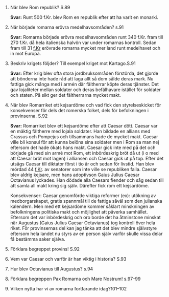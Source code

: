 1. När blev Rom republik? S.89

   **Svar:** Runt 500 f.Kr. blev Rom en republik efter att ha varit en monarki.

2. När började romarna erövra medelhavsområden? s.91

   **Svar:**  Romarna började erövra medelhavsområden runt 340 f.Kr. fram till 270 f.Kr. då hela italienska halvön var under romarnas kontroll. Sedan fram till 31 [f.Kr](http://f.Kr) erövrade romarna mycket mer land runt medelhavet och in mot Europa.

3. Beskriv krigets följder? Till exempel kriget mot Kartago.S.91

   **Svar:** Efter krig blev ofta stora jordbruksområden förstörda, det gjorde att bönderna inte hade råd att laga allt så dom sålde deras mark. Nu fattiga gick många med i armén där fältherrar köpte deras tjänster. Det gav lojaliteter mellan soldater och deras befälhavare istället för soldater och staten. På sikt ger det fältherrarna mycket makt.

4. När blev Romarriket ett kejsardöme och vad fick den styrelseskicket för konsekvenser för dels det romerska folket, dels för befolkningen i provinserna. S.92

   **Svar:** Romarriket blev ett kejsardöme efter att Caesar dött. Caesar var en mäktig fältherre med lojala soldater. Han bildade en allians med Crassus och Pompejus och tillsammans hade de mycket makt. Caesar ville bli konsul för att kunna belöna sina soldater men i Rom sa man nej eftersom det hade ökats hans makt. Caesar gick inte med på det och började gå med sin armé mot Rom, ett inbördeskrig bröt då ut (i o med att Caesar bröt mot lagen) i alliansen och Caesar gick ut på top. Efter det utsågs Caesar till diktator först i tio år och sedan för livstid. Han blev mördad 44 [f.Kr](http://f.Kr). av senatorer som inte ville se republiken falla. Caesar blev aldrig kejsare, men hans adoptivson Gaius Julius Caesar Octavianus lyckades. Han dödade alla Caesars fiender och såg sedan till att samla all makt kring sig själv. Därefter fick rom ett kejsardöme.

   Konsekvenser: Caesar genomförde viktiga reformer (ex): utökning av medborgarskapet, gratis spannmål till de fattiga såväl som den julianska kalendern. Men med ett kejsardöme kommer såklart minskningen av befolkningens politiska makt och möjlighet att påverka samhället. Eftersom det var inbördeskrig och oro borde det ha åtminstone minskat när Augustus (Gaius Julius Caesar Octavianus) tog kontroll över hela riket. För provinsernas del kan jag tänka att det blev mindre självstyre eftersom hela landet nu styrs av en person själv varför skulle vissa delar få bestämma saker själva.

5. Förklara begreppet provins! S.92

6. Vem var Caesar och varför är han viktig i historia? S.93

7. Hur blev Octavianus till Augustus? s.94

8. Förklara begreppen Pax Romarna och Mare Nostrum! s.97–99

9. Vilken nytta har vi av romarna fortfarande idag?101–102

